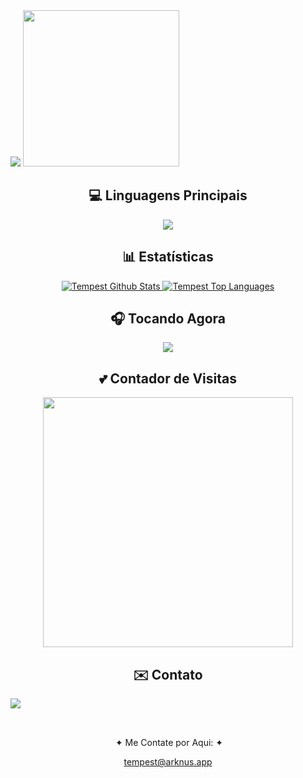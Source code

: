 <div align="left">
  <a>
    <img src="https://media.discordapp.net/attachments/1126666947195576340/1155623952270503966/tempest_profile.png">
         <img src="http://sunny.dbmmods.com:20034/avatar/321400509326032897" width="250" height="auto">
  </a>
</div>

<div align="center">
  <h2>💻 Linguagens Principais</h2>
  <img src="https://media.discordapp.net/attachments/1011356766304477235/1155628796897136750/tempest_progamming_language.png">
</div>

<div align="center">
  <h2>📊 Estatísticas</h2>
  <a href="https://github.com/anuraghazra/github-readme-stats">
    <img alt="Tempest Github Stats" src="https://denvercoder1-github-readme-stats.vercel.app/api?username=TempestDBM&show_icons=true&count_private=true&theme=react&hide_border=true&bg_color=0D1117" />
  </a>
  <a href="https://github.com/anuraghazra/github-readme-stats">
    <img alt="Tempest Top Languages" src="https://denvercoder1-github-readme-stats.vercel.app/api/top-langs/?username=TempestDBM&langs_count=8&layout=compact&theme=react&hide_border=true&bg_color=0D1117" />
  </a>
</div>

<div align="center">
  <h2>🎧 Tocando Agora</h2>
  <a>
    <img src="https://spotify-github-profile.vercel.app/api/view?uid=qzntab8jymzrwmyip1f5rpdyn&cover_image=true&theme=default&show_offline=false&background_color=121212&interchange=false&bar_color_cover=false" />
  </a>
</div>

<div align="center">
  <h2>💕 Contador de Visitas</h2>
  <a href="https://discord.com/users/978685854912499712">
    <img width="400" src="https://count.getloli.com/get/@tempestdbm?theme=rule34">
  </a>
</div>

<div align="center">
   <h2>✉️ Contato</h2>
   <img src="https://media.discordapp.net/attachments/1126666947195576340/1155637573205631128/rimuru_random.png" align="left">
   <p align="left">
      
   &nbsp;
   
   &nbsp;
    
   &nbsp;&#10022; Me Contate por Aqui: &#10022;

   tempest@arknus.app
   </p>
</div>


